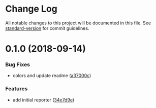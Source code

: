 # Change Log

All notable changes to this project will be documented in this file. See [standard-version](https://github.com/conventional-changelog/standard-version) for commit guidelines.

<a name="0.1.0"></a>
# 0.1.0 (2018-09-14)


### Bug Fixes

* colors and update readme ([a37000c](https://github.com/panjiesw/start-ora-reporter/commit/a37000c))


### Features

* add initial reporter ([34e7d9e](https://github.com/panjiesw/start-ora-reporter/commit/34e7d9e))
